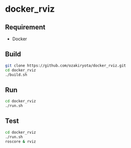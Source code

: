 # docker_rviz

## Requirement
* Docker

## Build
```bash
git clone https://github.com/ozakiryota/docker_rviz.git
cd docker_rviz
./build.sh
```
## Run
```bash
cd docker_rviz
./run.sh
```

## Test
```bash
cd docker_rviz
./run.sh
roscore & rviz
```
